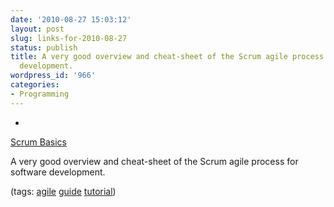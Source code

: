 ```yaml
---
date: '2010-08-27 15:03:12'
layout: post
slug: links-for-2010-08-27
status: publish
title: A very good overview and cheat-sheet of the Scrum agile process for software
  development.
wordpress_id: '966'
categories:
- Programming
---
```


  *


[Scrum Basics](http://www.scrum.org/storage/scrumguides/Scrum%20Guide.pdf)


A very good overview and cheat-sheet of the Scrum agile process for software development.


(tags: [agile](http://delicious.com/eob/agile) [guide](http://delicious.com/eob/guide) [tutorial](http://delicious.com/eob/tutorial))



